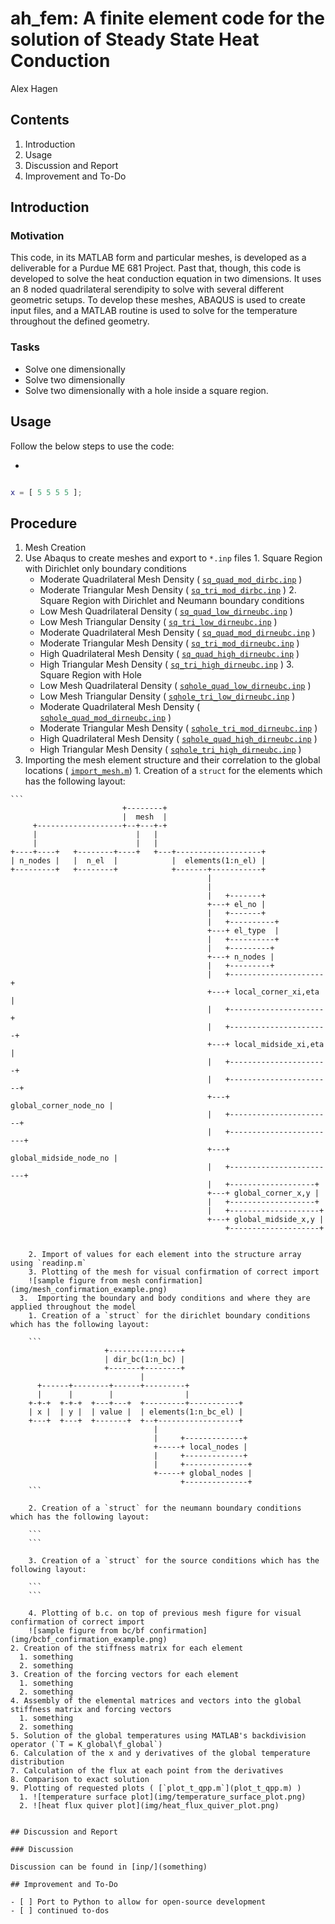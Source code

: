 # ah_fem: A finite element code for the solution of Steady State Heat Conduction
Alex Hagen

## Contents

1.  Introduction
2.  Usage
3.  Discussion and Report
4.  Improvement and To-Do

## Introduction

### Motivation

This code, in its MATLAB form and particular meshes, is developed as a deliverable for a Purdue ME 681 Project.  Past that, though, this code is developed to solve the heat conduction equation in two dimensions.  It uses an 8 noded quadrilateral serendipity to solve with several different geometric setups.  To develop these meshes, ABAQUS is used to create input files, and a MATLAB routine is used to solve for the temperature throughout the defined geometry.

### Tasks

- Solve one dimensionally
- Solve two dimensionally
- Solve two dimensionally with a hole inside a square region.

## Usage

Follow the below steps to use the code:

-

```matlab

x = [ 5 5 5 5 ];

```

## Procedure

1. Mesh Creation
  1.  Use Abaqus to create meshes and export to `*.inp` files
    1. Square Region with Dirichlet only boundary conditions
      * Moderate Quadrilateral Mesh Density ( [`sq_quad_mod_dirbc.inp`](inp/sq_quad_mod_dirbc.inp) )
      * Moderate Triangular Mesh Density ( [`sq_tri_mod_dirbc.inp`](inp/sq_tri_mod_dirbc.inp) )
    2. Square Region with Dirichlet and Neumann boundary conditions
      * Low Mesh Quadrilateral Density ( [`sq_quad_low_dirneubc.inp`](inp/sq_quad_low_dirneubc.inp) )
      * Low Mesh Triangular Density ( [`sq_tri_low_dirneubc.inp`](inp/sq_tri_low_dirneubc.inp) )
      * Moderate Quadrilateral Mesh Density ( [`sq_quad_mod_dirneubc.inp`](inp/sq_quad_mod_dirneubc.inp) )
      * Moderate Triangular Mesh Density ( [`sq_tri_mod_dirneubc.inp`](inp/sq_tri_mod_dirneubc.inp) )
      * High Quadrilateral Mesh Density ( [`sq_quad_high_dirneubc.inp`](inp/sq_quad_high_dirneubc.inp) )
      * High Triangular Mesh Density ( [`sq_tri_high_dirneubc.inp`](inp/sq_tri_high_dirneubc.inp) )
    3. Square Region with Hole
      * Low Mesh Quadrilateral Density ( [`sqhole_quad_low_dirneubc.inp`](inp/sqhole_quad_low_dirneubc.inp) )
      * Low Mesh Triangular Density ( [`sqhole_tri_low_dirneubc.inp`](inp/sqhole_tri_low_dirneubc.inp) )
      * Moderate Quadrilateral Mesh Density ( [`sqhole_quad_mod_dirneubc.inp`](inp/sqhole_quad_mod_dirneubc.inp) )
      * Moderate Triangular Mesh Density ( [`sqhole_tri_mod_dirneubc.inp`](inp/sqhole_tri_mod_dirneubc.inp) )
      * High Quadrilateral Mesh Density ( [`sqhole_quad_high_dirneubc.inp`](inp/sqhole_quad_high_dirneubc.inp) )
      * High Triangular Mesh Density ( [`sqhole_tri_high_dirneubc.inp`](inp/sqhole_tri_high_dirneubc.inp) )
  2.  Importing the mesh element structure and their correlation to the global locations ( [`import_mesh.m`](import_mesh.m))
  	1.  Creation of a `struct` for the elements which has the following layout:

  	```
	                         +--------+                                       
	                         |  mesh  |                                       
	     +-------------------+--+---+-+                                       
	     |                      |   |                                         
	     |                      |   |                                         
	+----+----+   +--------+----+   +---+-------------------+                 
	| n_nodes |   |  n_el  |            |  elements(1:n_el) |                 
	+---------+   +--------+            +-------+-----------+                 
	                                            |                             
	                                            |                             
	                                            |   +-------+                 
	                                            +---+ el_no |                 
	                                            |   +-------+                 
	                                            |   +----------+              
	                                            +---+ el_type  |              
	                                            |   +----------+              
	                                            |   +---------+               
	                                            +---+ n_nodes |               
	                                            |   +---------+               
	                                            |   +---------------------+   
	                                            +---+ local_corner_xi,eta |   
	                                            |   +---------------------+   
	                                            |   +----------------------+  
	                                            +---+ local_midside_xi,eta |  
	                                            |   +----------------------+  
	                                            |   +-----------------------+ 
	                                            +---+ global_corner_node_no | 
	                                            |   +-----------------------+ 
	                                            |   +------------------------+
	                                            +---+ global_midside_node_no |
	                                            |   +------------------------+
	                                            |   +-------------------+     
	                                            +---+ global_corner_x,y |     
	                                            |   +-------------------+     
	                                            |   +--------------------+    
	                                            +---+ global_midside_x,y |    
	                                                +--------------------+    
```

	2. Import of values for each element into the structure array using `readinp.m`
	3. Plotting of the mesh for visual confirmation of correct import
	![sample figure from mesh confirmation](img/mesh_confirmation_example.png)
  3.  Importing the boundary and body conditions and where they are applied throughout the model
  	1. Creation of a `struct` for the dirichlet boundary conditions which has the following layout:

  	```
	                 +----------------+               
	                 | dir_bc(1:n_bc) |               
	                 +-------+--------+               
	                         |                        
	  +------+--------+------+---------+              
	  |      |        |                |              
	+-+-+  +-+-+  +---+---+  +---------+-----------+  
	| x |  | y |  | value |  | elements(1:n_bc_el) |  
	+---+  +---+  +-------+  +--+------------------+  
	                            |                     
	                            |     +-------------+ 
	                            +-----+ local_nodes | 
	                            |     +-------------+ 
	                            |     +--------------+
	                            +-----+ global_nodes |
	                                  +--------------+
  	```

  	2. Creation of a `struct` for the neumann boundary conditions which has the following layout:

  	```
  	```

  	3. Creation of a `struct` for the source conditions which has the following layout:

  	```
  	```

  	4. Plotting of b.c. on top of previous mesh figure for visual confirmation of correct import
  	![sample figure from bc/bf confirmation](img/bcbf_confirmation_example.png)
2. Creation of the stiffness matrix for each element
  1. something
  2. something
3. Creation of the forcing vectors for each element
  1. something
  2. something
4. Assembly of the elemental matrices and vectors into the global stiffness matrix and forcing vectors
  1. something
  2. something
5. Solution of the global temperatures using MATLAB's backdivision operator (`T = K_global\f_global`)
6. Calculation of the x and y derivatives of the global temperature distribution
7. Calculation of the flux at each point from the derivatives
8. Comparison to exact solution
9. Plotting of requested plots ( [`plot_t_qpp.m`](plot_t_qpp.m) )
  1. ![temperature surface plot](img/temperature_surface_plot.png)
  2. ![heat flux quiver plot](img/heat_flux_quiver_plot.png)


## Discussion and Report

### Discussion

Discussion can be found in [inp/](something)

## Improvement and To-Do

- [ ] Port to Python to allow for open-source development
- [ ] continued to-dos